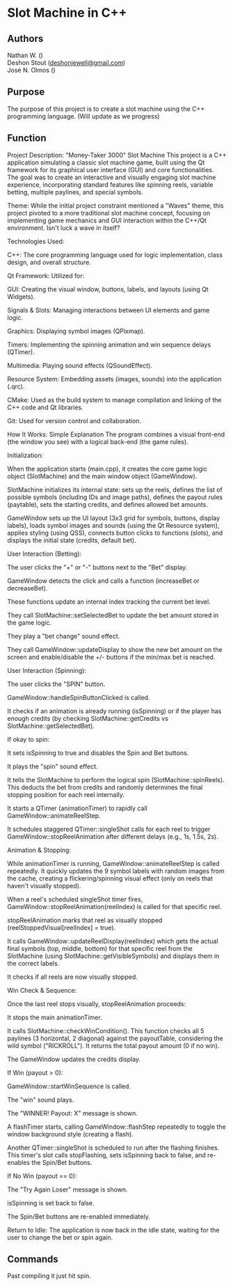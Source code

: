 # Slot Machine in C++

## Authors
Nathan W. ()\
Deshon Stout (deshonjewell@gmail.com)\
José N. Olmos ()

## Purpose
The purpose of this project is to create a slot machine using the C++ programming language. (Will update as we progress)

## Function
Project Description: "Money-Taker 3000" Slot Machine
This project is a C++ application simulating a classic slot machine game, built using the Qt framework for its graphical user interface (GUI) and core functionalities. The goal was to create an interactive and visually engaging slot machine experience, incorporating standard features like spinning reels, variable betting, multiple paylines, and special symbols.

Theme: While the initial project constraint mentioned a "Waves" theme, this project pivoted to a more traditional slot machine concept, focusing on implementing game mechanics and GUI interaction within the C++/Qt environment. Isn't luck a wave in itself?

Technologies Used:

C++: The core programming language used for logic implementation, class design, and overall structure.

Qt Framework: Utilized for:

GUI: Creating the visual window, buttons, labels, and layouts (using Qt Widgets).

Signals & Slots: Managing interactions between UI elements and game logic.

Graphics: Displaying symbol images (QPixmap).

Timers: Implementing the spinning animation and win sequence delays (QTimer).

Multimedia: Playing sound effects (QSoundEffect).

Resource System: Embedding assets (images, sounds) into the application (.qrc).

CMake: Used as the build system to manage compilation and linking of the C++ code and Qt libraries.

Git: Used for version control and collaboration.

How It Works: Simple Explanation
The program combines a visual front-end (the window you see) with a logical back-end (the game rules).

Initialization:

When the application starts (main.cpp), it creates the core game logic object (SlotMachine) and the main window object (GameWindow).

SlotMachine initializes its internal state: sets up the reels, defines the list of possible symbols (including IDs and image paths), defines the payout rules (paytable), sets the starting credits, and defines allowed bet amounts.

GameWindow sets up the UI layout (3x3 grid for symbols, buttons, display labels), loads symbol images and sounds (using the Qt Resource system), applies styling (using QSS), connects button clicks to functions (slots), and displays the initial state (credits, default bet).

User Interaction (Betting):

The user clicks the "+" or "-" buttons next to the "Bet" display.

GameWindow detects the click and calls a function (increaseBet or decreaseBet).

These functions update an internal index tracking the current bet level.

They call SlotMachine::setSelectedBet to update the bet amount stored in the game logic.

They play a "bet change" sound effect.

They call GameWindow::updateDisplay to show the new bet amount on the screen and enable/disable the +/- buttons if the min/max bet is reached.

User Interaction (Spinning):

The user clicks the "SPIN" button.

GameWindow::handleSpinButtonClicked is called.

It checks if an animation is already running (isSpinning) or if the player has enough credits (by checking SlotMachine::getCredits vs SlotMachine::getSelectedBet).

If okay to spin:

It sets isSpinning to true and disables the Spin and Bet buttons.

It plays the "spin" sound effect.

It tells the SlotMachine to perform the logical spin (SlotMachine::spinReels). This deducts the bet from credits and randomly determines the final stopping position for each reel internally.

It starts a QTimer (animationTimer) to rapidly call GameWindow::animateReelStep.

It schedules staggered QTimer::singleShot calls for each reel to trigger GameWindow::stopReelAnimation after different delays (e.g., 1s, 1.5s, 2s).

Animation & Stopping:

While animationTimer is running, GameWindow::animateReelStep is called repeatedly. It quickly updates the 9 symbol labels with random images from the cache, creating a flickering/spinning visual effect (only on reels that haven't visually stopped).

When a reel's scheduled singleShot timer fires, GameWindow::stopReelAnimation(reelIndex) is called for that specific reel.

stopReelAnimation marks that reel as visually stopped (reelStoppedVisual[reelIndex] = true).

It calls GameWindow::updateReelDisplay(reelIndex) which gets the actual final symbols (top, middle, bottom) for that specific reel from the SlotMachine (using SlotMachine::getVisibleSymbols) and displays them in the correct labels.

It checks if all reels are now visually stopped.

Win Check & Sequence:

Once the last reel stops visually, stopReelAnimation proceeds:

It stops the main animationTimer.

It calls SlotMachine::checkWinCondition(). This function checks all 5 paylines (3 horizontal, 2 diagonal) against the payoutTable, considering the wild symbol ("RICKROLL"). It returns the total payout amount (0 if no win).

The GameWindow updates the credits display.

If Win (payout > 0):

GameWindow::startWinSequence is called.

The "win" sound plays.

The "WINNER! Payout: X" message is shown.

A flashTimer starts, calling GameWindow::flashStep repeatedly to toggle the window background style (creating a flash).

Another QTimer::singleShot is scheduled to run after the flashing finishes. This timer's slot calls stopFlashing, sets isSpinning back to false, and re-enables the Spin/Bet buttons.

If No Win (payout == 0):

The "Try Again Loser" message is shown.

isSpinning is set back to false.

The Spin/Bet buttons are re-enabled immediately.

Return to Idle: The application is now back in the idle state, waiting for the user to change the bet or spin again.

## Commands
Past compiling it just hit spin. 
